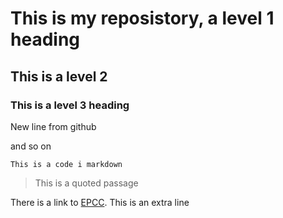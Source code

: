 # This is my reposistory, a level 1 heading
## This is a level 2
### This is a level 3 heading

New line from github

and so on

```
This is a code i markdown
```
> This is a quoted passage

There is a link to [EPCC](http://www.epcc.ed.ac.uk).
This is an extra line
